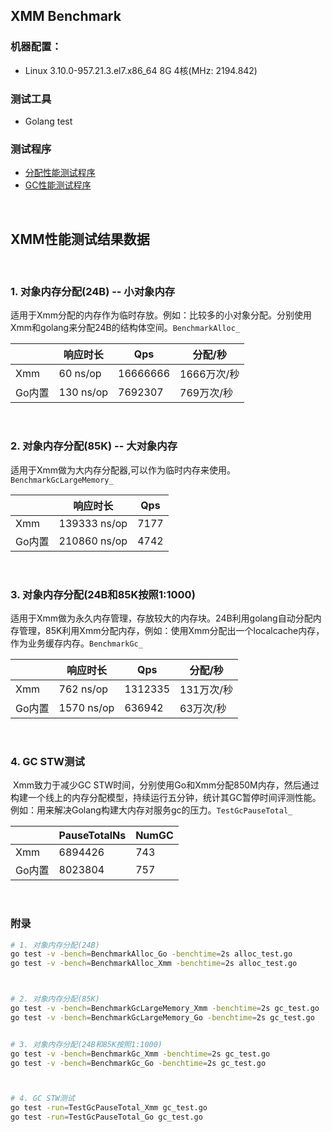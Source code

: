 
## XMM Benchmark

### 机器配置：

* Linux 3.10.0-957.21.3.el7.x86_64   		   8G    		   4核(MHz: 2194.842)

### 测试工具

* Golang test


### 测试程序

- [分配性能测试程序](https://github.com/heiyeluren/xmm/blob/main/benchmark/alloc_test.go)
- [GC性能测试程序](https://github.com/heiyeluren/xmm/blob/main/benchmark/gc_test.go)


<br />



## XMM性能测试结果数据

<br />

### 1. 对象内存分配(24B) -- 小对象内存

适用于Xmm分配的内存作为临时存放。例如：比较多的小对象分配。分别使用Xmm和golang来分配24B的结构体空间。`BenchmarkAlloc_`

|      | 响应时长  | Qps      |分配/秒|
| ---- | --------- | -------- | ------- |
| Xmm  | 60 ns/op  | 16666666 |  1666万次/秒 |
| Go内置   | 130 ns/op | 7692307  | 769万次/秒 |   


<br />


### 2. 对象内存分配(85K) -- 大对象内存

​    适用于Xmm做为大内存分配器,可以作为临时内存来使用。`BenchmarkGcLargeMemory_`

|      | 响应时长     | Qps  |
| ---- | ------------ | ---- |
| Xmm  | 139333 ns/op | 7177 |
| Go内置   | 210860 ns/op | 4742 |


<br />


### 3. 对象内存分配(24B和85K按照1:1000)

​    适用于Xmm做为永久内存管理，存放较大的内存块。24B利用golang自动分配内存管理，85K利用Xmm分配内存，例如：使用Xmm分配出一个localcache内存，作为业务缓存内存。`BenchmarkGc_`

|      | 响应时长   | Qps     | 分配/秒 |
| ---- | ---------- | ------- |--------|
| Xmm  | 762 ns/op  | 1312335 | 131万次/秒 |
| Go内置   | 1570 ns/op | 636942   | 63万次/秒 |


<br />


### 4. GC STW测试

​    Xmm致力于减少GC STW时间，分别使用Go和Xmm分配850M内存，然后通过构建一个线上的内存分配模型，持续运行五分钟，统计其GC暂停时间评测性能。例如：用来解决Golang构建大内存对服务gc的压力。`TestGcPauseTotal_`

|      | PauseTotalNs | NumGC |
| ---- | ------------ | ----- |
| Xmm  | 6894426      | 743   |
| Go内置   | 8023804      | 757   |


<br />



### 附录

```sh
# 1. 对象内存分配(24B)
go test -v -bench=BenchmarkAlloc_Go -benchtime=2s alloc_test.go
go test -v -bench=BenchmarkAlloc_Xmm -benchtime=2s alloc_test.go



# 2. 对象内存分配(85K)
go test -v -bench=BenchmarkGcLargeMemory_Xmm -benchtime=2s gc_test.go
go test -v -bench=BenchmarkGcLargeMemory_Go -benchtime=2s gc_test.go


# 3. 对象内存分配(24B和85K按照1:1000)
go test -v -bench=BenchmarkGc_Xmm -benchtime=2s gc_test.go
go test -v -bench=BenchmarkGc_Go -benchtime=2s gc_test.go



# 4. GC STW测试
go test -run=TestGcPauseTotal_Xmm gc_test.go
go test -run=TestGcPauseTotal_Go gc_test.go
```



